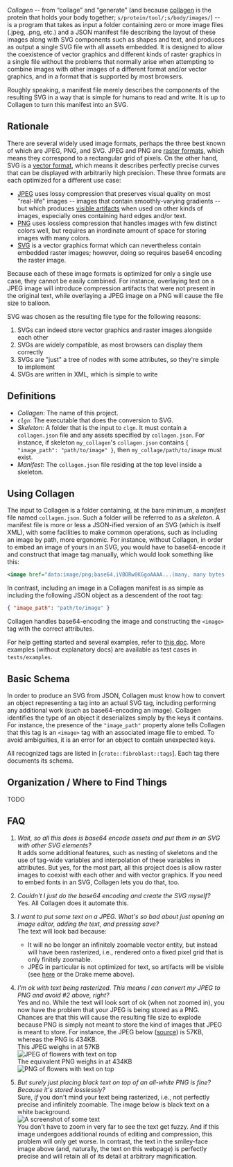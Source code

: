 *Collagen* -- from “collage” and “generate” (and because
   [collagen](https://en.wikipedia.org/wiki/Collagen) is the protein that holds your
body together; `s/protein/tool/;s/body/images/`) -- is a program that takes as input
a folder containing zero or more image files (.jpeg, .png, etc.) and a JSON manifest
file describing the layout of these images along with SVG components such as shapes
and text, and produces as output a single SVG file with all assets embedded. It is
designed to allow the coexistence of vector graphics and different kinds of raster
graphics in a single file without the problems that normally arise when attempting to
   combine images with other images of a different format and/or vector graphics, and in
   a format that is supported by most browsers.

Roughly speaking, a manifest file merely describes the components of the resulting SVG
in a way that is simple for humans to read and write. It is up to Collagen to turn this
manifest into an SVG.

## Rationale

There are several widely used image formats, perhaps the three best known of which are
JPEG, PNG, and SVG. JPEG and PNG are [raster
formats](https://en.wikipedia.org/wiki/Raster_graphics), which means they correspond to
a rectangular grid of pixels. On the other hand, SVG is a [vector
format](https://en.wikipedia.org/wiki/Vector_graphics), which means it describes
perfectly precise curves that can be displayed with arbitrarily high precision. These
three formats are each optimized for a different use case:

- [JPEG](https://en.wikipedia.org/wiki/Jpeg) uses lossy compression that preserves
  visual quality on most "real-life" images -- images that contain smoothly-varying
  gradients -- but which produces [visible
  artifacts](https://en.wikipedia.org/wiki/Compression_artifact#Images) when used on
  other kinds of images, especially ones containing hard edges and/or text.
- [PNG](https://en.wikipedia.org/wiki/Portable_Network_Graphics) uses lossless
  compression that handles images with few distinct colors well, but requires an
  inordinate amount of space for storing images with many colors.
- [SVG](https://en.wikipedia.org/wiki/Scalable_Vector_Graphics) is a vector graphics
  format which can nevertheless contain embedded raster images; however, doing so
  requires base64 encoding the raster image.

Because each of these image formats is optimized for only a single use case, they cannot
be easily combined. For instance, overlaying text on a JPEG image will introduce
compression artifacts that were not present in the original text, while overlaying a
JPEG image on a PNG will cause the file size to balloon.

SVG was chosen as the resulting file type for the following reasons:

1. SVGs can indeed store vector graphics and raster images alongside each other
1. SVGs are widely compatible, as most browsers can display them correctly
1. SVGs are "just" a tree of nodes with some attributes, so they're simple to implement
1. SVGs are written in XML, which is simple to write

## Definitions

- *Collagen*: The name of this project.
- *`clgn`*: The executable that does the conversion to SVG.
- *Skeleton*: A folder that is the input to `clgn`. It must contain a `collagen.json`
  file and any assets specified by `collagen.json`. For instance, if skeleton
  `my_collagen`'s `collagen.json` contains `{ "image_path": "path/to/image" }`, then
  `my_collage/path/to/image` must exist.
- *Manifest*: The `collagen.json` file residing at the top level inside a skeleton.

## Using Collagen

The input to Collagen is a folder containing, at the bare minimum, a *manifest* file
named `collagen.json`. Such a folder will be referred to as a *skeleton*. A manifest
file is more or less a JSON-ified version of an SVG (which is itself XML), with some
facilities to make common operations, such as including an image by path, more
ergonomic. For instance, without Collagen, in order to embed an image of yours in an
SVG, you would have to base64-encode it and construct that image tag manually, which
would look something like this:

```xml
<image href="data:image/png;base64,iVBORw0KGgoAAAA...(many, many bytes omitted)..."></image>
```

 In contrast, including an image in a Collagen manifest is as simple as including the
 following JSON object as a descendent of the root tag:

```json
{ "image_path": "path/to/image" }
```

Collagen handles base64-encoding the image and constructing the `<image>` tag with the
correct attributes.

For help getting started and several examples, refer to [this
doc](https://rben01.github.io/collagen). More examples (without explanatory docs) are
available as test cases in `tests/examples`.

## Basic Schema

In order to produce an SVG from JSON, Collagen must know how to convert an object
representing a tag into an actual SVG tag, including performing any additional work
(such as base64-encoding an image). Collagen identifies the type of an object it
deserializes simply by the keys it contains. For instance, the presence of the
`"image_path"` property alone tells Collagen that this tag is an `<image>` tag with an
associated image file to embed. To avoid ambiguities, it is an error for an object to
contain unexpected keys.

All recognized tags are listed in [`crate::fibroblast::tags`]. Each tag there documents
its schema.

## Organization / Where to Find Things

TODO

## FAQ

1. *Wait, so all this does is base64 encode assets and put them in an SVG with other SVG elements?*\
It adds some additional features, such as nesting of skeletons and the use of tag-wide variables and interpolation of these variables in attributes.
But yes, for the most part, all this project does is allow raster images to coexist with each other and with vector graphics.
If you need to embed fonts in an SVG, Collagen lets you do that, too.

1. *Couldn't I just do the base64 encoding and create the SVG myself?*\
Yes.
All Collagen does it automate this.

1. *I want to put some text on a JPEG. What's so bad about just opening an image editor, adding the text, and pressing save?*\
The text will look bad because:
    - It will no be longer an infinitely zoomable vector entity, but instead will have been rasterized, i.e., rendered onto a fixed pixel grid that is only finitely zoomable.
    - JPEG in particular is not optimized for text, so artifacts will be visible (see [here](https://commons.wikimedia.org/w/index.php?title=File:Jpeg-text-artifacts.gif&oldid=453916290) or the Drake meme above).

1. *I'm ok with text being rasterized. This means I can convert my JPEG to PNG and avoid #2 above, right?*\
Yes and no. While the text will look sort of ok (when not zoomed in), you now have the problem that your JPEG is being stored as a PNG.
Chances are that this will cause the resulting file size to explode because PNG is simply not meant to store the kind of images that JPEG is meant to store.
For instance, the JPEG below ([source](https://commons.wikimedia.org/w/index.php?title=File:Planta62.jpg&oldid=424889773)) is 57KB, whereas the PNG is 434KB.\
This JPEG weighs in at 57KB\
![JPEG of flowers with text on top](https://rben01.github.io/collagen/assets/pics/Planta62.jpg)\
The equivalent PNG weighs in at 434KB\
![PNG of flowers with text on top](https://rben01.github.io/collagen/assets/pics/Planta62.jpg)

1. *But surely just placing black text on top of an all-white PNG is fine? Because it's stored losslessly?*\
Sure, _if_ you don't mind your text being rasterized, i.e., not perfectly precise and infinitely zoomable.
The image below is black text on a white background.\
![A screenshot of some text](https://rben01.github.io/collagen/assets/pics/text_png.png)\
You don't have to zoom in very far to see the text get fuzzy.
And if this image undergoes additional rounds of editing and compression, this problem will only get worse.
In contrast, the text in the smiley-face image above (and, naturally, the text on this webpage) is perfectly precise and will retain all of its detail at arbitrary magnification.
